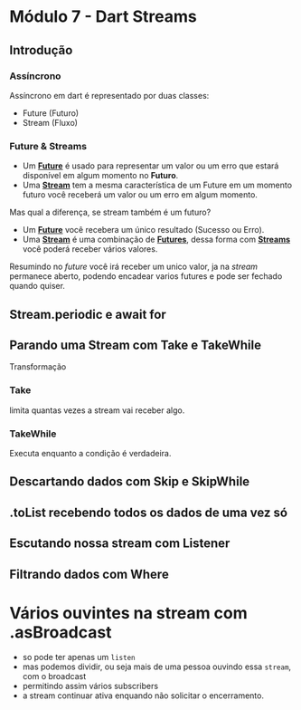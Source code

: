 # Módulo 7 - Dart Streams

## Introdução

### Assíncrono
Assíncrono em dart é representado por duas classes:
  - Future (Futuro)
  - Stream (Fluxo)

### Future & Streams
- Um <ins>**Future**</ins> é usado para representar um valor ou um erro que estará disponível em algum momento no **Futuro**.
- Uma <ins>**Stream**</ins> tem a mesma característica de um Future em um momento futuro você receberá um valor ou um erro em algum momento.

Mas qual a diferença, se stream também é um futuro?
- Um <ins>**Future**</ins> você recebera um único resultado (Sucesso ou Erro).
- Uma <ins>**Stream**</ins> é uma combinação de <ins>**Futures**</ins>, dessa forma com <ins>**Streams**</ins> você poderá receber vários valores.

Resumindo no _future_ você irá receber um unico valor, ja na _stream_ permanece aberto, podendo encadear varios futures e pode ser fechado quando quiser.

## Stream.periodic e await for
## Parando uma Stream com Take e TakeWhile
Transformação

### Take
limita quantas vezes a stream vai receber algo.
### TakeWhile
Executa enquanto a condição é verdadeira.

## Descartando dados com Skip e SkipWhile
## .toList recebendo todos os dados de uma vez só
## Escutando nossa stream com Listener
## Filtrando dados com Where
# Vários ouvintes na stream com .asBroadcast
- so pode ter apenas um `listen`
- mas podemos dividir, ou seja mais de uma pessoa ouvindo essa `stream`, com o broadcast
- permitindo assim vários subscribers
- a stream continuar ativa enquando não solicitar o encerramento.

